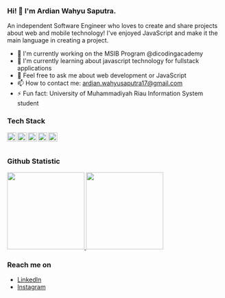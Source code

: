 ### Hi! 👋 I'm Ardian Wahyu Saputra.

An independent Software Engineer who loves to create and share projects about web and mobile technology! I've enjoyed JavaScript and make it the main language in creating a project.

- 🔭 I'm currently working on the MSIB Program @dicodingacademy
- 🌱 I'm currently learning about javascript technology for fullstack applications
- 💬 Feel free to ask me about web development or JavaScript
- 📫 How to contact me: ardian.wahyusaputra17@gmail.com
- ⚡ Fun fact: University of Muhammadiyah Riau Information System student

### Tech Stack
  <a href="#"><img align="left" alt="JavaScript" title="JavaScript" width="21px" src="https://upload.wikimedia.org/wikipedia/commons/9/99/Unofficial_JavaScript_logo_2.svg" /></a>
  <a href="https://nodejs.org/"><img align="left" alt="NodeJS" title="NodeJS" width="21px" src="https://seeklogo.com/images/N/nodejs-logo-FBE122E377-seeklogo.com.png" /></a>
  <a href="https://reactjs.org/"><img align="left" alt="React" title="React" width="21px" src="https://cdn.worldvectorlogo.com/logos/react-2.svg" /></a>
  <a href="https://www.php.net/"><img align="left" alt="php" title="php" width="21px" src="https://img.icons8.com/officel/256/php-logo.png" /></a>
  <a href="https://laravel.com/"><img align="left" alt="laravel" title="laravel" width="21px" src="https://cdn.worldvectorlogo.com/logos/laravel-2.svg" /></a>
  <br>
  <br>
  
### Github Statistic
<p align="left">
<a href="https://github.com/hadiid-studentcode">
  <img height="180em" src="https://github-readme-stats-eight-theta.vercel.app/api?username=hadiid-studentcode&show_icons=true&theme=algolia&include_all_commits=true&count_private=true"/>
  <img height="180em" src="https://github-readme-stats-eight-theta.vercel.app/api/top-langs/?username=dimasmds&layout=compact&langs_count=8&theme=algolia"/>
</a>
</p>

### Reach me on
- <a href="https://www.linkedin.com/in/ardian-wahyu-saputra-04ab2b222/">LinkedIn</a>
- <a href="https://www.instagram.com/ardian_wahyu17">Instagram</a>
